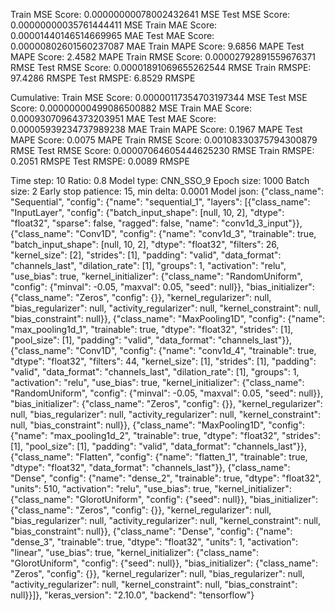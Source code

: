 Train MSE Score: 0.00000000078002432641 MSE
Test MSE Score: 0.00000000035761444411 MSE
Train MAE Score: 0.00001440146514669965 MAE
Test MAE Score: 0.00000802601560237087 MAE
Train MAPE Score: 9.6856 MAPE
Test MAPE Score: 2.4582 MAPE
Train RMSE Score: 0.00002792891559676371 RMSE
Test RMSE Score: 0.00001891069655262544 RMSE
Train RMSPE: 97.4286 RMSPE
Test RMSPE: 6.8529 RMSPE

Cumulative:
Train MSE Score: 0.00000117354703197344 MSE
Test MSE Score: 0.00000000499086500882 MSE
Train MAE Score: 0.00093070964373203951 MAE
Test MAE Score: 0.00005939234737989238 MAE
Train MAPE Score: 0.1967 MAPE
Test MAPE Score: 0.0075 MAPE
Train RMSE Score: 0.00108330375794300879 RMSE
Test RMSE Score: 0.00007064605444625230 RMSE
Train RMSPE: 0.2051 RMSPE
Test RMSPE: 0.0089 RMSPE

Time step: 10
Ratio: 0.8
Model type: CNN_SSO_9
Epoch size: 1000
Batch size: 2
Early stop patience: 15, min delta: 0.0001
Model json: {"class_name": "Sequential", "config": {"name": "sequential_1", "layers": [{"class_name": "InputLayer", "config": {"batch_input_shape": [null, 10, 2], "dtype": "float32", "sparse": false, "ragged": false, "name": "conv1d_3_input"}}, {"class_name": "Conv1D", "config": {"name": "conv1d_3", "trainable": true, "batch_input_shape": [null, 10, 2], "dtype": "float32", "filters": 26, "kernel_size": [2], "strides": [1], "padding": "valid", "data_format": "channels_last", "dilation_rate": [1], "groups": 1, "activation": "relu", "use_bias": true, "kernel_initializer": {"class_name": "RandomUniform", "config": {"minval": -0.05, "maxval": 0.05, "seed": null}}, "bias_initializer": {"class_name": "Zeros", "config": {}}, "kernel_regularizer": null, "bias_regularizer": null, "activity_regularizer": null, "kernel_constraint": null, "bias_constraint": null}}, {"class_name": "MaxPooling1D", "config": {"name": "max_pooling1d_1", "trainable": true, "dtype": "float32", "strides": [1], "pool_size": [1], "padding": "valid", "data_format": "channels_last"}}, {"class_name": "Conv1D", "config": {"name": "conv1d_4", "trainable": true, "dtype": "float32", "filters": 44, "kernel_size": [1], "strides": [1], "padding": "valid", "data_format": "channels_last", "dilation_rate": [1], "groups": 1, "activation": "relu", "use_bias": true, "kernel_initializer": {"class_name": "RandomUniform", "config": {"minval": -0.05, "maxval": 0.05, "seed": null}}, "bias_initializer": {"class_name": "Zeros", "config": {}}, "kernel_regularizer": null, "bias_regularizer": null, "activity_regularizer": null, "kernel_constraint": null, "bias_constraint": null}}, {"class_name": "MaxPooling1D", "config": {"name": "max_pooling1d_2", "trainable": true, "dtype": "float32", "strides": [1], "pool_size": [1], "padding": "valid", "data_format": "channels_last"}}, {"class_name": "Flatten", "config": {"name": "flatten_1", "trainable": true, "dtype": "float32", "data_format": "channels_last"}}, {"class_name": "Dense", "config": {"name": "dense_2", "trainable": true, "dtype": "float32", "units": 510, "activation": "relu", "use_bias": true, "kernel_initializer": {"class_name": "GlorotUniform", "config": {"seed": null}}, "bias_initializer": {"class_name": "Zeros", "config": {}}, "kernel_regularizer": null, "bias_regularizer": null, "activity_regularizer": null, "kernel_constraint": null, "bias_constraint": null}}, {"class_name": "Dense", "config": {"name": "dense_3", "trainable": true, "dtype": "float32", "units": 1, "activation": "linear", "use_bias": true, "kernel_initializer": {"class_name": "GlorotUniform", "config": {"seed": null}}, "bias_initializer": {"class_name": "Zeros", "config": {}}, "kernel_regularizer": null, "bias_regularizer": null, "activity_regularizer": null, "kernel_constraint": null, "bias_constraint": null}}]}, "keras_version": "2.10.0", "backend": "tensorflow"}